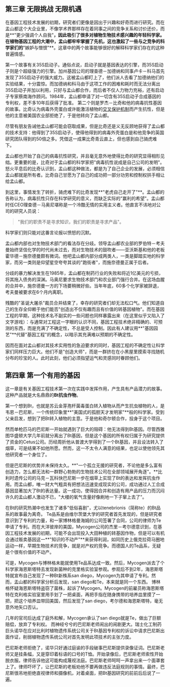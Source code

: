 ## 第三章 无限挑战 无限机遇 ##

在基因工程技术发展的初期，研究者们更像是因出于兴趣和好奇而进行研究。而在孟山都这个大企业里，不像学术界那样存在着同事之间的竞争关系和讨价还价，而是**"更少强调个人自我"**，因此吸引了很多对植物生物技术感兴趣的年轻科学家。在植物基因工程的大潮中，孟山都牢牢掌握了先机，这也激起了一些与之竞争的科学家们的**"嫉妒与憎恨"**。这章中的两个故事能够很好的解释科学家们存在的这种普遍情感。

第一个故事有关35S启动子。通俗点说，启动子就是基因表达的引擎，而35S启动子则是个超级强力的引擎。加州基因公司的理查德－加德纳和同事卢卡－科马首先发现了35S启动子的强大威力。这被孟山都盯上了，他们派人去看了加德纳他们的实验结果，十分震惊。而加德纳和科马由于这项工作的困难和耗时而无法分离出35S启动子并加以利用，只好与孟山都合作，而后者不仅人力物力充裕，还有启动子专家蔡南海作顾问。1984年，孟山都申请了对一切含有35S启动子合成基因的专利权，差不多10年后获得了批准。
第二个则是罗杰－比奇和他的病毒抗性基因的故事。比奇认为病毒外壳蛋白或许能激活植物的[交叉保护机制](http://baike.baidu.com/link?url=Cu2MnSVipfuC4ncP590_jwyAKt46OE444t8HixZ8tJgE3E690pGX9INJ0lA9Ml9w)而产生抗性，但是他的主意被美国农业部拒绝了，于是他转向了孟山都。

尽管有朋友告诫他孟山都可能会窃取成果，但是比奇还是义无反顾地获得了孟山都的技术支持：他得到了35S启动子，使得他得到的病毒外壳蛋白是和他竞争的英国研究团队得到的50倍之多。凭借这一成果比奇青云直上，但也感到自己骑虎难下。

孟山都也开始了自己的病毒抗性研究，并且毫无意外地使得比奇的研究显得相形见绌。更重要的是，比奇对于孟山都的科学家把"病毒抗性说成是自己公司的发明"。怒火平息后的比奇认识到，孟山都这种做法，都是为了自己企业的发展，必须相信孟山都就是所有者。比奇自己甘愿为了自己的成功把一部分功劳和控制权拱手相让给孟山都。

到这里，事情发生了转折，骑虎难下的比奇发现**"老虎自己走开了"**。孟山都的告称认为，病毒抗性只存在科学研究的意义，而缺乏实际的"赢利的希望"。孟山都时任CEO理查德－马奥尼堪称是一个冷酷无情的实用主义者。他直言不讳地对公司的研究人员说：
> "我们的职责不是寻求知识，我们的职责是寻求产品"。

科学家们则只能对这番言论报以愤怒的沉默。

孟山都内部也对生物技术部门的看法存在分歧。领导孟山都农业部的罗伯特－考夫曼始终坚信化学的时代尚未过去，而对生物技术的鼓吹者——亚沃斯基和他的老板霍华德－施奈德曼颇有微词。他吧孟山都内部分成两类人，一类是脚踏实地的科学家，而另一类则是仰望星空夸夸其谈的"跑街者"，而施奈德曼正属于后者。

分歧的暴力解决发生在1985年，孟山都在制药行业的失败和将近1亿美元的亏损，将其拖入债务的深渊。马奥尼要求生物技术部门和农业部门强行合并。在这场血腥的合并中，施奈德曼一方的下场要稍微好些。当年年底，60多个化学家被辞退，考夫曼被要求在6个月内离职。

残酷的"圣诞大屠杀"裁员合并结束了，幸存的研究者们却无法松口气。他们知道自己的生存全仰赖于他们能否"创造出不仅有趣而且有价值的转基因植物"。而在基因工程的早期，这种技术名不副实的一些问题也同样暴露出来（在这里似乎又陷入了文字游戏）：与通常对工程这一字眼的认识不同，基因工程技术绝非精确的、可预测的东西，而是充满了不确定性，不总是受人控制。因此有人建议用**"基因园艺"**代替"基因工程"的概念，以暗示其充满难以预期的不确定性。

因而在面对孟山都对其技术实用性的急迫要求的同时，基因工程的不确定性让科学家们同样压力巨大。他们不是"创造大师"，而是一群挤在在小黑屋里摸索寻找随机分布的珍宝的人。此时此刻，他们必须指望运气和灵感同时眷顾他们。

## 第四章 第一个有用的基因 ##

这一章是有关基因工程技术第一次在实践中发挥作用，产生具有产品潜力的故事。这种产品就是大名鼎鼎的**Bt抗虫作物**。

第一个想到Bt，也就是苏云金芽孢杆菌毒蛋白转入植物从而产生抗虫植物的人，是韦恩－巴尼斯，一个传统印象里**"美国式的孤胆天才发明家"**般的科学家。受到父亲启发，想到了把Bt转入植物的主意。于是他和奇尔顿合作，投身于这个项目。

然而单枪匹马的巴尼斯一开始就遇到了巨大的阻碍：他无法得到Bt基因。尽管西雅图华盛顿大学几年前就分离出了Bt基因，但是这个基因的所有权归属于为研究提供了资金的Cetus公司。历经周折他从普渡大学得到了一个Bt基因，并且设法转入了烟草，可是结果不如他所愿。然而，这一不太令人满意的结果，也足以使他领先其他研究者一个身位了。

但是巴尼斯的优势并未保持太久。**"一个孤立无援的研究者，不论他是多么富有创造力，怎么都无法和一群野心勃勃的生物技术公司在全部领域展开角逐"。**比利时遗传公司的马克－瓦科快巴尼斯一步在烟草上实现了Bt的表达和发挥抗虫作用。而孟山都，唯一财大气粗具有把想法迅速变成现实的公司，成功通过人工合成基因显著加大了Bt的表达量。这一成功，使得因合并和创造有用产品的压力而沉闷许久的孟山都人激动不已，"大楼的氧气含量好像刷地一下子窜上去了"。

在Bt的研究热潮中也发生了诸多"低俗喜剧"，尤以tenebrionis（简称te）的Bt品系的故事最为离奇。
Te品系是由维尔茨堡大学的研究者首先发现的，但是研究者意识到了专利的力量，和一家博林格曼海姆的公司签署了合同，公司的律师为Te申请了专利。而在大洋彼岸的美国，Mycogen公司的杰里－考尔德意识到，在基因工程技术发展的初期，可能不会出现投入大田种植的转基因作物，但是可以有机会通过贩卖基因这一**"知识的不动产"**来获得利润，如同历史上俄克拉荷马圈地运动一样，早期生物技术的竞争，就是对产权的竞争。而德国人的Te品系，无疑是个很有价值的不动产。

可是，Mycogen与博林格未能就使用Te品系达成一致。然后，Mycogen派去了个科学家海恩斯塔特去发现新菌种的克里格实验室参观。参观后不到2年，海恩斯塔特就宣布自己发现了一种Bt新株系san diego，Mycogen为其申请了专利。然而，孟山都的科学家分析后发现，san diego和Te，本来就是同一个东西。
博林格怀疑海恩斯塔特盗窃了菌株，起诉了Mycogen。Mycogen的前雇员称海恩斯塔特在克利格实验室里用手划了一把桌面，再把手指在随身携带的培养皿里摸了一把，把这个培养皿带回美国，然后发现了san diego，考尔德和海恩斯塔特，毫无意外地矢口否认。

几年的官司后达成了庭外和解，Mycogen承认了san diego就是Te，做出了巨额赔偿，放弃了专利权。
而神经兮兮的巴尼斯老师闹出的闹剧更大。瑞士化工制药巨头诺华在应对比利时植物遗传系统公司关于Bt基因专利权的诉讼中请求巴尼斯出面作证，削弱植物遗传系统公司对首先发明此项技术的主张力度。

巴尼斯老师拒绝了，诺华只好通过庭谕的手段破事巴尼斯提供录像证词。巴尼斯老师又是挂条幅，又是穿印着标语的口号的T恤。开始录像后，巴尼斯老师索性开始脱衣服。律师告诉他这可能构成蔑视法庭。巴尼斯老师呵呵一声拿出来一个面罩套上了。律师吓坏了，让巴尼斯的老板劝他不要再做违反法庭规则的事情。最终，巴尼斯很吊地拒绝直视律师和摄像机，对着桌面，把Bt基因研究的前前后后说了一遍。
